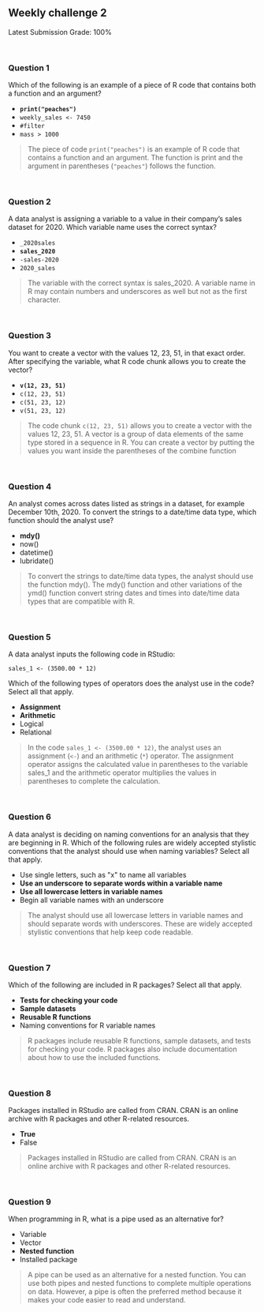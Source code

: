 ## Weekly challenge 2

Latest Submission Grade: 100%

&nbsp;

### Question 1

Which of the following is an example of a piece of R code that contains both a function and an argument?

* **`print("peaches")`**
* `weekly_sales <- 7450 `
* `#filter`
* `mass > 1000`

> The piece of code `print("peaches")` is an example of R code that contains a function and an argument. The function is print and the argument in parentheses (`"peaches"`) follows the function.

&nbsp;

### Question 2

A data analyst is assigning a variable to a value in their company’s sales dataset for 2020. Which variable name uses the correct syntax? 

* `_2020sales`
* **`sales_2020`**
* `-sales-2020`
* `2020_sales`

> The variable with the correct syntax is sales_2020. A variable name in R may contain numbers and underscores as well but not as the first character.

&nbsp;

### Question 3

You want to create a vector with the values 12, 23, 51, in that exact order. After specifying the variable, what R code chunk allows you to create the vector? 

* **`v(12, 23, 51)`**
* `c(12, 23, 51)`
* `c(51, 23, 12)`
* `v(51, 23, 12)`

> The code chunk `c(12, 23, 51)` allows you to create a vector with the values 12, 23, 51. A vector is a group of data elements of the same type stored in a sequence in R. You can create a vector by putting the values you want inside the parentheses of the combine function

&nbsp;

### Question 4

An analyst comes across dates listed as strings in a dataset, for example December 10th, 2020. To convert the strings to a date/time data type, which function should the analyst use?

* **mdy()**
* now()
* datetime()
* lubridate()

> To convert the strings to date/time data types, the analyst should use the function mdy(). The mdy() function and other variations of the ymd() function convert string dates and times into date/time data types that are compatible with R.

&nbsp;

### Question 5

A data analyst inputs the following code in RStudio: 

`sales_1 <- (3500.00 * 12)`

Which of the following types of operators does the analyst use in the code? Select all that apply.

* **Assignment**
* **Arithmetic**
* Logical
* Relational

> In the code `sales_1 <- (3500.00 * 12)`, the analyst uses an assignment (`<-`) and an arithmetic (`*`) operator. The assignment operator assigns the calculated value in parentheses to the variable sales_1 and the arithmetic operator multiplies the values in parentheses to complete the calculation.

&nbsp;

### Question 6

A data analyst is deciding on naming conventions for an analysis that they are beginning in R. Which of the following rules are widely accepted stylistic conventions that the analyst should use when naming variables? Select all that apply.

* Use single letters, such as "x" to name all variables
* **Use an underscore to separate words within a variable name**
* **Use all lowercase letters in variable names**
* Begin all variable names with an underscore

> The analyst should use all lowercase letters in variable names and should separate words with underscores. These are widely accepted stylistic conventions that help keep code readable.

&nbsp;

### Question 7

Which of the following are included in R packages? Select all that apply.

* **Tests for checking your code**
* **Sample datasets**
* **Reusable R functions**
* Naming conventions for R variable names

> R packages include reusable R functions, sample datasets, and tests for checking your code. R packages also include documentation about how to use the included functions.

&nbsp;

### Question 8

Packages installed in RStudio are called from CRAN. CRAN is an online archive with R packages and other R-related resources.

* **True**
* False

> Packages installed in RStudio are called from CRAN. CRAN is an online archive with R packages and other R-related resources.

&nbsp;

### Question 9

When programming in R, what is a pipe used as an alternative for?

* Variable
* Vector
* **Nested function** 
* Installed package

> A pipe can be used as an alternative for a nested function. You can use both pipes and nested functions to complete multiple operations on data. However, a pipe is often the preferred method because it makes your code easier to read and understand.
